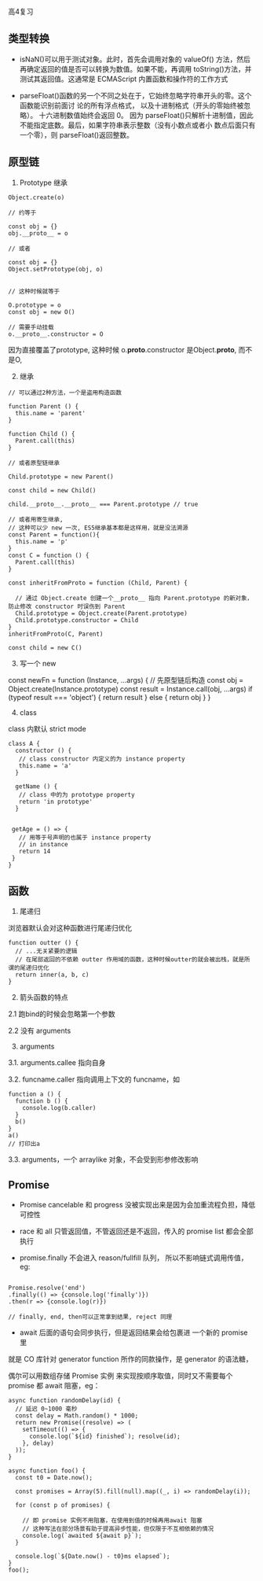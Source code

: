 高4复习

## 类型转换

- isNaN()可以用于测试对象。此时，首先会调用对象的 valueOf() 方法，然后再确定返回的值是否可以转换为数值。如果不能，再调用 toString()方法，并测试其返回值。这通常是 ECMAScript 内置函数和操作符的工作方式


- parseFloat()函数的另一个不同之处在于，它始终忽略字符串开头的零。这个函数能识别前面讨 论的所有浮点格式， 以及十进制格式（开头的零始终被忽略）。 十六进制数值始终会返回 0。 因为 parseFloat()只解析十进制值，因此不能指定底数。最后，如果字符串表示整数（没有小数点或者小 数点后面只有一个零），则 parseFloat()返回整数。



## 原型链

1. Prototype 继承

```
Object.create(o) 

// 约等于

const obj = {}
obj.__proto__ = o

// 或者

const obj = {}
Object.setPrototype(obj, o)


// 这种时候就等于 

O.prototype = o
const obj = new O()

// 需要手动挂载
o.__proto__.constructor = O
```

因为直接覆盖了prototype, 这种时候 o.__proto__.constructor 是Object.__proto__, 而不是O,


2. 继承

```
// 可以通过2种方法，一个是盗用构造函数

function Parent () {
  this.name = 'parent'
}

function Child () {
  Parent.call(this)
}

// 或者原型链继承

Child.prototype = new Parent()

const child = new Child()

child.__proto__.__proto__ === Parent.prototype // true

// 或者用寄生继承,
// 这种可以少 new 一次, ES5继承基本都是这样用，就是没法溯源
const Parent = function(){
  this.name = 'p'
}
const C = function () {
  Parent.call(this)
}

const inheritFromProto = function (Child, Parent) {

  // 通过 Object.create 创建一个__proto__ 指向 Parent.prototype 的新对象，防止修改 constructor 时误伤到 Parent
  Child.prototype = Object.create(Parent.prototype)
  Child.prototype.constructor = Child
}
inheritFromProto(C, Parent)

const child = new C()
```

3. 写一个 new

const newFn = function (Instance, ...args) {
  // 先原型链后构造
  const obj = Object.create(Instance.prototype)
  const result = Instance.call(obj, ...args)
  if (typeof result === 'object') {
    return result
  } else {
    return obj
  }
}


4. class

 class 内默认 strict mode

 ```
 class A {
   constructor () {
    // class constructor 内定义的为 instance property
    this.name = 'a'
   }

   getName () {
    // class 中的为 prototype property
    return 'in prototype'
   }


  getAge = () => {
    // 用等于号声明的也属于 instance property
    // in instance
    return 14
  }
 }

 ```



## 函数

1. 尾递归

浏览器默认会对这种函数进行尾递归优化

```
function outter () {
  // ...无关紧要的逻辑
  // 在尾部返回的不依赖 outter 作用域的函数，这种时候outter的就会被出栈，就是所谓的尾递归优化
  return inner(a, b, c)
}

```

2. 箭头函数的特点

2.1 跑bind的时候会忽略第一个参数

2.2 没有 arguments

3. arguments

3.1. arguments.callee 指向自身

3.2. funcname.caller 指向调用上下文的 funcname，如 

```
function a () {
  function b () {
    console.log(b.caller)
  }
  b()
}
a()
// 打印出a
```

3.3. arguments，一个 arraylike 对象，不会受到形参修改影响



## Promise

- Promise cancelable 和 progress 没被实现出来是因为会加重流程负担，降低可控性

- race 和 all 只管返回值，不管返回还是不返回，传入的 promise list 都会全部执行

- promise.finally 不会进入 reason/fullfill 队列， 所以不影响链式调用传值，eg:

```

Promise.resolve('end')
.finally(() => {console.log('finally')})
.then(r => {console.log(r)})

// finally, end, then可以正常拿到结果, reject 同理
```

- await 后面的语句会同步执行，但是返回结果会给包裹进 一个新的 promise 里

就是 CO 库针对 generator function 所作的同款操作，是 generator 的语法糖，

偶尔可以用数组存储 Promise 实例 来实现按顺序取值，同时又不需要每个 promise 都 await 阻塞，eg：

```
async function randomDelay(id) {
  // 延迟 0~1000 毫秒
  const delay = Math.random() * 1000;
  return new Promise((resolve) => (
    setTimeout(() => {
      console.log(`${id} finished`); resolve(id);
    }, delay)
  ));
}

async function foo() {
  const t0 = Date.now();

  const promises = Array(5).fill(null).map((_, i) => randomDelay(i));

  for (const p of promises) {

    // 即 promise 实例不用阻塞，在使用到值的时候再用await 阻塞
    // 这种写法在部分场景有助于提高异步性能，但仅限于不互相依赖的情况
    console.log(`awaited ${await p}`);
  }

  console.log(`${Date.now() - t0}ms elapsed`);
}
foo();
```